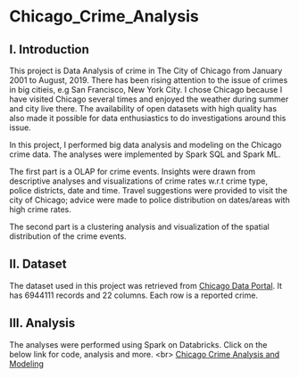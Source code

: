 # Chicago_Crime_Analysis

I. Introduction 
---------------
This project is Data Analysis of crime in The City of Chicago from January 2001 to August, 2019. There has been rising attention to the issue of crimes in big citieis, e.g San Francisco, New York City. I chose Chicago because I have visited Chicago several times and enjoyed the weather during summer and city live there. The availability of open datasets with high quality has also made it possible for data enthusiastics to do investigations around this issue. 

In this project, I performed big data analysis and modeling on the Chicago crime data. The analyses were implemented by Spark SQL and Spark ML. 

The first part is a OLAP for crime events. Insights were drawn from descriptive analyses and visualizations of crime rates w.r.t crime type, police districts, date and time. Travel suggestions were provided to visit the city of Chicago; advice were made to police distribution on dates/areas with high crime rates. 

The second part is a clustering analysis and visualization of the spatial distribution of the crime events. 

II. Dataset 
-----------
The dataset used in this project was retrieved from [Chicago Data Portal](https://data.cityofchicago.org/Public-Safety/Crimes-2001-to-present/ijzp-q8t2). It has 6944111 records and 22 columns. Each row is a reported crime. 

III. Analysis
-------------
The analyses were performed using Spark on Databricks. Click on the below link for code, analysis and more. <br\>
[Chicago Crime Analysis and Modeling](https://databricks-prod-cloudfront.cloud.databricks.com/public/4027ec902e239c93eaaa8714f173bcfc/2869379551735665/1794444210621927/7477828018216125/latest.html)
